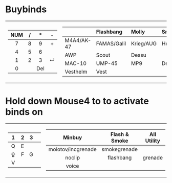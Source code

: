# Buybinds
<table><tr><td>

NUM| /| *| -
:---: | :---: | :---: | :---:
|7 |8 |9 |+           
|4 |5 |6             
|1 |2 |3 | ↵      	
|0 |   |Del                      

</td><td>

|           | Flashbang     | Molly     | Smoke
:---        | :---          | :---      | :--- 
M4A4/AK-47  | FAMAS/Galil   | Krieg/AUG | HeGrenade
AWP         | Scout         | Dessu
MAC-10      | UMP-45        | MP9       | Defuser
Vesthelm    | Vest

</td></tr> </table>

# Hold down Mouse4 to to activate binds on
<table><tr><td>

|1|2|3|| 
:---: | :---: | :---: | :---:
|Q|E     
|⇪|F|G  
|V                

</td><td>

Minbuy     |   Flash & Smoke | All Utility 
:---:       | :---:                         | :---: 
molotov/incgrenade | smokegrenade    
noclip      |   flashbang   | grenade
voice       |  

</td></tr> </table>


